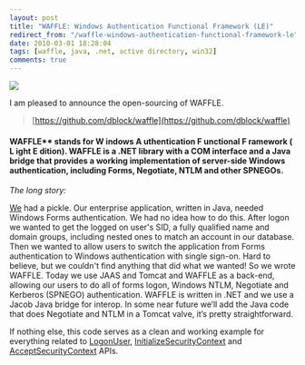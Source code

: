 ```yaml
---
layout: post
title: "WAFFLE: Windows Authentication Functional Framework (LE)"
redirect_from: "/waffle-windows-authentication-functional-framework-le"
date: 2010-03-01 18:28:04
tags: [waffle, java, .net, active directory, win32]
comments: true
---
```

[![](https://github.com/dblock/waffle/raw/master/waffle.jpg)](https://github.com/dblock/waffle/)

I am pleased to announce the open-sourcing of WAFFLE.

> [https://github.com/dblock/waffle](https://github.com/dblock/waffle)

#### WAFFLE** stands for **W** indows **A** uthentication **F** unctional **F** ramework ( **L** ight **E** dition). WAFFLE is a .NET library with a COM interface and a Java bridge that provides a working implementation of server-side Windows authentication, including Forms, Negotiate, NTLM and other SPNEGOs.

_The long story:_

[We](http://www.appsecinc.com) had a pickle. Our enterprise application, written in Java, needed Windows Forms authentication. We had no idea how to do this. After logon we wanted to get the logged on user's SID, a fully qualified name and domain groups, including nested ones to match an account in our database. Then we wanted to allow users to switch the application from Forms authentication to Windows authentication with single sign-on. Hard to believe, but we couldn't find anything that did what we wanted! So we wrote WAFFLE. Today we use JAAS and Tomcat and WAFFLE as a back-end, allowing our users to do all of forms logon, Windows NTLM, Negotiate and Kerberos (SPNEGO) authentication. WAFFLE is written in .NET and we use a Jacob Java bridge for interop. In some near future we’ll add the Java code that does Negotiate and NTLM in a Tomcat valve, it’s pretty straightforward.

If nothing else, this code serves as a clean and working example for everything related to [LogonUser](http://msdn.microsoft.com/en-us/library/aa378184(VS.85).aspx), [InitializeSecurityContext](http://msdn.microsoft.com/en-us/library/aa375506(VS.85).aspx) and [AcceptSecurityContext](http://msdn.microsoft.com/en-us/library/aa374703(VS.85).aspx) APIs.

